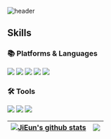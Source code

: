 ![header](https://capsule-render.vercel.app/api?type=slice&color=f8d36d&height=300&section=header&text=Hello%20I'm%20JiEun&fontAlign=82&fontAlignY=42&fontSize=40&rotate=19)
<!-- 
#### 📊 안녕하세요. 데이터 분석가를 꿈꾸는 김지은입니다. -->

## Skills

### 📚 Platforms & Languages
<a href="https://velog.io/@seondal"><img src="https://img.shields.io/badge/Python-3776AB?style=flat&logo=Python&logoColor=white"/></a> 
<a href="https://velog.io/@seondal"><img src="https://img.shields.io/badge/PostgreSQL-4169E1?style=flat&logo=PostgreSQL&logoColor=white"/></a> 
<a href="https://velog.io/@seondal"><img src="https://img.shields.io/badge/Django-092E20?style=flat&logo=Django&logoColor=white"/></a> 
<a href="https://velog.io/@seondal"><img src="https://img.shields.io/badge/HTML-E34F26?style=flat&logo=HTML5&logoColor=white"/></a> 
<a href="https://velog.io/@seondal"><img src="https://img.shields.io/badge/CSS-1572B6?style=flat&logo=CSS3&logoColor=white"/></a> 

### 🛠 Tools
<a href="https://velog.io/@seondal"><img src="https://img.shields.io/badge/Jupyter-F37626?style=flat&logo=Jupyter&logoColor=white"/></a> 
<a href="https://velog.io/@seondal"><img src="https://img.shields.io/badge/Visual Studio Code-007ACC?style=flat&logo=Visual Studio Code&logoColor=white"/></a> 
<a href="https://velog.io/@seondal"><img src="https://img.shields.io/badge/GitHub-181717?style=flat&logo=GitHub&logoColor=white"/></a> 


<!-- ![Anurag's GitHub stats](https://github-readme-stats.vercel.app/api?username=kimjieunn&show_icons=true&theme=swift) 
[![Top Langs](https://github-readme-stats.vercel.app/api/top-langs/?username=kimjieunn&layout=compact)](https://github.com/kimjieunn/github-readme-stats) -->


| <a href="https://github.com/kimjieunn/github-readme-stats"><img align="center" src="https://github-readme-stats.vercel.app/api?username=kimjieunn&show_icons=true&include_all_commits=true&theme=swift&hide_border=true" alt="JiEun's github stats" /></a> | <a href="https://github.com/kimjieunn/github-readme-stats"><img align="center" src="https://github-readme-stats.vercel.app/api/top-langs/?username=kimjieunn&layout=compact&theme=buefy&hide_border=true" /></a> |
| ------------- | ------------- |

<!--
**kimjieunn/kimjieunn** is a ✨ _special_ ✨ repository because its `README.md` (this file) appears on your GitHub profile.

Here are some ideas to get you started:

- 🔭 I’m currently working on ...
- 🌱 I’m currently learning ...
- 👯 I’m looking to collaborate on ...
- 🤔 I’m looking for help with ...
- 💬 Ask me about ...
- 📫 How to reach me: ...
- 😄 Pronouns: ...
- ⚡ Fun fact: ...
-->
